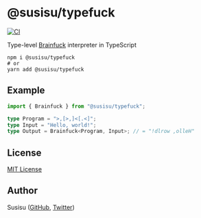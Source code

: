 # @susisu/typefuck
[![CI](https://github.com/susisu/typefuck/workflows/CI/badge.svg)](https://github.com/susisu/typefuck/actions?query=workflow%3ACI)

Type-level [Brainfuck](https://en.wikipedia.org/wiki/Brainfuck) interpreter in TypeScript

``` shell
npm i @susisu/typefuck
# or
yarn add @susisu/typefuck
```

## Example
``` typescript
import { Brainfuck } from "@susisu/typefuck";

type Program = ">,[>,]<[.<]";
type Input = "Hello, world!";
type Output = Brainfuck<Program, Input>; // = "!dlrow ,olleH"
```

## License
[MIT License](http://opensource.org/licenses/mit-license.php)

## Author
Susisu ([GitHub](https://github.com/susisu), [Twitter](https://twitter.com/susisu2413))
